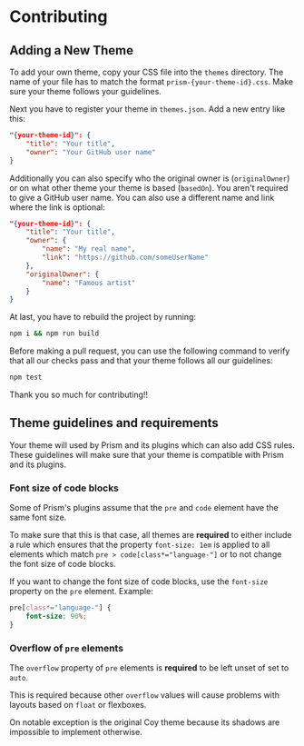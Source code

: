 # Contributing

## Adding a New Theme

To add your own theme, copy your CSS file into the `themes` directory. The name of your file has to match the format `prism-{your-theme-id}.css`. Make sure your theme follows your guidelines.

Next you have to register your theme in `themes.json`. Add a new entry like this:

```json
"{your-theme-id}": {
    "title": "Your title",
    "owner": "Your GitHub user name"
}
```

Additionally you can also specify who the original owner is (`originalOwner`) or on what other theme your theme is based (`basedOn`).
You aren't required to give a GitHub user name. You can also use a different name and link where the link is optional:

```json
"{your-theme-id}": {
    "title": "Your title",
    "owner": {
        "name": "My real name",
        "link": "https://github.com/someUserName"
    },
    "originalOwner": {
        "name": "Famous artist"
    }
}
```

At last, you have to rebuild the project by running:

```bash
npm i && npm run build
```

Before making a pull request, you can use the following command to verify that all our checks pass and that your theme follows all our guidelines:

```bash
npm test
```

Thank you so much for contributing!!


## Theme guidelines and requirements

Your theme will used by Prism and its plugins which can also add CSS rules.
These guidelines will make sure that your theme is compatible with Prism and its plugins.

### Font size of code blocks

Some of Prism's plugins assume that the `pre` and `code` element have the same font size.

To make sure that this is that case, all themes are __required__ to either include a rule which ensures that the property `font-size: 1em` is applied to all elements which match `pre > code[class*="language-"]` or to not change the font size of code blocks.

If you want to change the font size of code blocks, use the `font-size` property on the `pre` element. Example:

```css
pre[class*="language-"] {
    font-size: 90%;
}
```

### Overflow of `pre` elements

The `overflow` property of `pre` elements is __required__ to be left unset of set to `auto`.

This is required because other `overflow` values will cause problems with layouts based on `float` or flexboxes.

On notable exception is the original Coy theme because its shadows are impossible to implement otherwise.
